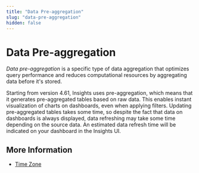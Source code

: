 ```yaml
---
title: "Data Pre-aggregation"
slug: "data-pre-aggregation"
hidden: false
---
```


# Data Pre-aggregation

_Data pre-aggregation_ is a specific type of data aggregation that optimizes query performance and reduces computational resources by aggregating data before it's stored.

Starting from version 4.61, Insights uses pre-aggregation, which means that it generates pre-aggregated tables based on raw data. This enables instant visualization of charts on dashboards, even when applying filters. Updating pre-aggregated tables takes some time, so despite the fact that data on dashboards is always displayed, data refreshing may take some time depending on the source data. An estimated data refresh time will be indicated on your dashboard in the Insights UI.

## More Information

- [Time Zone](timezone.md)